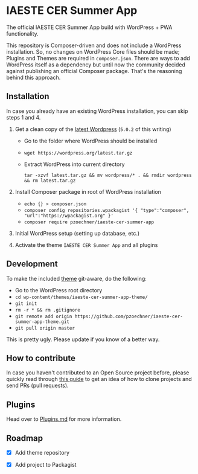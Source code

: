 # IAESTE CER Summer App
The official IAESTE CER Summer App build with WordPress + PWA functionality.

This repository is Composer-driven and does not include a WordPress installation. So, no changes on WordPress Core files should be made; Plugins and Themes are required in `composer.json`.
There are ways to add WordPress itself as a dependency but until now the community decided against publishing an official Composer package. That's the reasoning behind this approach.


## Installation
In case you already have an existing WordPress installation, you can skip steps 1 and 4.

1. Get a clean copy of the [latest Wordpress](https://codex.wordpress.org/Installing_WordPress) (`5.0.2` of this writing)
    * Go to the folder where WordPress should be installed
    * `wget https://wordpress.org/latest.tar.gz`
    * Extract WordPress into current directory
    
      `tar -xzvf latest.tar.gz && mv wordpress/* . && rmdir wordpress && rm latest.tar.gz`

2. Install Composer package in root of WordPress installation

    * `echo {} > composer.json`
    * `composer config repositories.wpackagist '{ "type":"composer", "url":"https://wpackagist.org" }'`
    * `composer require pzoechner/iaeste-cer-summer-app`

3. Initial WordPress setup (setting up database, etc.)
4. Activate the theme `IAESTE CER Summer App` and all plugins


## Development
To make the included [theme](https://github.com/pzoechner/iaeste-cer-summer-app-theme) git-aware, do the following:

* Go to the WordPress root directory
* `cd wp-content/themes/iaeste-cer-summer-app-theme/`
* `git init`
* `rm -r * && rm .gitignore`
* `git remote add origin https://github.com/pzoechner/iaeste-cer-summer-app-theme.git`
* `git pull origin master`

This is pretty ugly. Please update if you know of a better way.

## How to contribute
In case you haven't contributed to an Open Source project before, please quickly read through [this guide](https://github.com/firstcontributions/first-contributions) to get an idea of how to clone projects and send PRs (pull requests).

## Plugins
Head over to [Plugins.md](docs/PLUGINS.md) for more information.


## Roadmap

- [x] Add theme repository
- [x] Add project to Packagist


